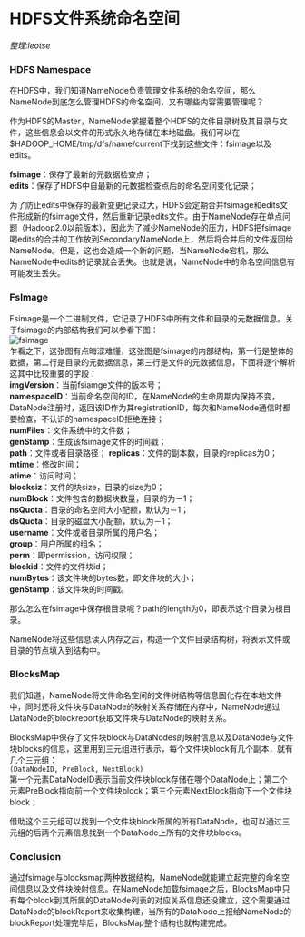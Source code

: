 # HDFS文件系统命名空间
_整理:leotse_

### HDFS Namespace
在HDFS中，我们知道NameNode负责管理文件系统的命名空间，那么NameNode到底怎么管理HDFS的命名空间，又有哪些内容需要管理呢？

作为HDFS的Master，NameNode掌握着整个HDFS的文件目录树及其目录与文件，这些信息会以文件的形式永久地存储在本地磁盘。我们可以在$HADOOP_HOME/tmp/dfs/name/current下找到这些文件：fsimage以及edits。

**fsimage**：保存了最新的元数据检查点；  
**edits**：保存了HDFS中自最新的元数据检查点后的命名空间变化记录；

为了防止edits中保存的最新变更记录过大，HDFS会定期合并fsimage和edits文件形成新的fsimage文件，然后重新记录edits文件。由于NameNode存在单点问题（Hadoop2.0以前版本），因此为了减少NameNode的压力，HDFS把fsimage喝edits的合并的工作放到SecondaryNameNode上，然后将合并后的文件返回给NameNode。但是，这也会造成一个新的问题，当NameNode宕机，那么NameNode中edits的记录就会丢失。也就是说，NameNode中的命名空间信息有可能发生丢失。

### FsImage
Fsimage是一个二进制文件，它记录了HDFS中所有文件和目录的元数据信息。关于fsimage的内部结构我们可以参看下图：  
![fsimage](https://github.com/leotse90/SparkNotes/blob/master/images/fsimage.jpg)  
乍看之下，这张图有点晦涩难懂，这张图是fsimage的内部结构，第一行是整体的数据，第二行是目录的元数据信息，第三行是文件的元数据信息，下面将逐个解析这其中比较重要的字段：  
**imgVersion**：当前fsiamge文件的版本号；  
**namespaceID**：当前命名空间的ID，在NameNode的生命周期内保持不变，DataNode注册时，返回该ID作为其registrationID，每次和NameNode通信时都要检查，不认识的namespaceID拒绝连接；  
**numFiles**：文件系统中的文件数；  
**genStamp**：生成该fsimage文件的时间戳；  
**path**：文件或者目录路径； 
**replicas**：文件的副本数，目录的replicas为0；  
**mtime**：修改时间；  
**atime**：访问时间；  
**blocksiz**：文件的块size，目录的size为0；  
**numBlock**：文件包含的数据块数量，目录的为－1；  
**nsQuota**：目录的命名空间大小配额，默认为－1；  
**dsQuota**：目录的磁盘大小配额，默认为－1；  
**username**：文件或者目录所属的用户名；  
**group**：用户所属的组名；  
**perm**：即permission，访问权限；  
**blockid**：文件的文件块id；  
**numBytes**：该文件块的bytes数，即文件块的大小；  
**genStamp**：该文件块的时间戳。

那么怎么在fsimage中保存根目录呢？path的length为0，即表示这个目录为根目录。

NameNode将这些信息读入内存之后，构造一个文件目录结构树，将表示文件或目录的节点填入到结构中。

### BlocksMap
我们知道，NameNode将文件命名空间的文件树结构等信息固化存在本地文件中，同时还将文件块与DataNode的映射关系存储在内存中，NameNode通过DataNode的blockreport获取文件块与DataNode的映射关系。

BlocksMap中保存了文件块block与DataNodes的映射信息以及DataNode与文件块blocks的信息，这里用到三元组进行表示，每个文件块block有几个副本，就有几个三元组：  
`(DataNodeID, PreBlock, NextBlock)`  
第一个元素DataNodeID表示当前文件块block存储在哪个DataNode上；第二个元素PreBlock指向前一个文件块block；第三个元素NextBlock指向下一个文件块block；

借助这个三元组可以找到一个文件块block所属的所有DataNode，也可以通过三元组的后两个元素信息找到一个DataNode上所有的文件块blocks。 

### Conclusion
通过fsimage与blocksmap两种数据结构，NameNode就能建立起完整的命名空间信息以及文件块映射信息。在NameNode加载fsimage之后，BlocksMap中只有每个block到其所属的DataNode列表的对应关系信息还没建立，这个需要通过DataNode的blockReport来收集构建，当所有的DataNode上报给NameNode的blockReport处理完毕后，BlocksMap整个结构也就构建完成。